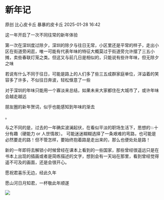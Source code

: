 #  新年记   
原创 比心皮卡丘  暴暴的皮卡丘   2025-01-28 16:42  
  
这一年开启了一次不同往常的新年体验  
  
  
第一次在深圳度过除夕，深圳的除夕与往日无常，小区里还是平常的样子，走出小区在街道旁闲逛，唯一可能有代表年味的特征大概莫过于街道旁允许摆了三五小摊，卖些春联灯笼之类。但这又与前几日是相似的，只能说有些许年味，但无除夕之味  
  
  
若说有什么不同于往日，可能是路上的人们多了些三五成群家庭单位，洋溢着的笑容多了许多，不似往日奔波，轻松惬意了一些  
  
  
对于深圳的年味只能用一个寡淡来总结，如果未来大家都住在大城市了，或许年味会越走越远  
  
  
朋友圈的新年贺词，似乎也能感知到年味的渐去  
  
。  
  
  
与之不同的是，过去的一年确实波澜起伏，在看似平淡的职场生活下，思想的💥十分有趣（硬能力 or 人世情故）。 可能迷迷糊糊选择了一条艰难的弯路，也可能是必然要走的路！但不管怎样，要始终抱着路是走出来的，那么也便处处是路！  
  
  
新的一年即将去解锁小时候曾经在课本上看到的一些国家，那些曾经很遥远只是在书本上出现的插画或者是简练描述的文字，想到会有一天站在那里，看到曾经觉得遥不可及的画面，还是会很开心。  
  
  
  
愿祝君喜乐无边，经此久年  
  
愿山河日月知君，一杯敬此年顺遂  
  
  
![](https://mmbiz.qpic.cn/mmbiz_png/kJNsfULMnLU2HEgYEz4qMakIPkJlG79ohMqkNayK9MLGxN2Q8Lre3ibYCycvhUNCOqKT6IGxiaa9FY02TN9icLT9g/640?wx_fmt=png "")  
  
  
  
  
  
  
  
  
  
  
  
  
  
  
  
  
  
